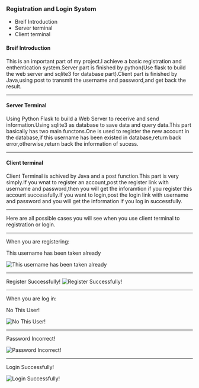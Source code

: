 ### Registration and Login System

+   Breif Introduction
+   Server terminal
+   Client terminal

#### Breif Introduction

This is an important part of my project.I achieve a basic registration and enthentication system.Server part is finished by python(Use flask to build the web server and sqlite3 for database part).Client part is finished by Java,using
post to transmit the username and password,and get back the result.

- - -

#### Server Terminal

Using Python Flask to build a Web Server to recerive and send information.Using
sqlite3 as database to save data and query data.This part basically has two main functons.One is used to register the new account in the database,if this username has been existed in database,return back error,otherwise,return back the information of sucess.

---

#### Client terminal

Client Terminal is achived by Java and a post function.This part is very simply.If you wnat to register an account,post the register link with
username and password,then you will get the inforamtion if you register this account successfully.If you want to login,post the login link with
username and password and you will get the information if you log in successfully.

---
Here are all possible cases you will see when you use client terminal to
registration or login.

---
When you are registering:

This username has been taken already

![This username has been taken already](https://raw.githubusercontent.com/s2117402/Registration-and-Login-System/master/Image/duplicatedname.png)

---
Register Successfully!
![Register Successfully!](https://raw.githubusercontent.com/s2117402/Registration-and-Login-System/master/Image/success.png)

---
When you are log in:

No This User!

![No This User!](https://raw.githubusercontent.com/s2117402/Registration-and-Login-System/master/Image/nouser.png)

---
Password Incorrect!

![Password Incorrect!](https://raw.githubusercontent.com/s2117402/Registration-and-Login-System/master/Image/incorrectpassword.png)

---
Login Successfully!

![Login Successfully!](https://raw.githubusercontent.com/s2117402/Registration-and-Login-System/master/Image/login%20success.png)


